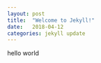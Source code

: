 ```yaml
---
layout: post
title:  "Welcome to Jekyll!"
date:   2018-04-12
categories: jekyll update
---
```


hello world
